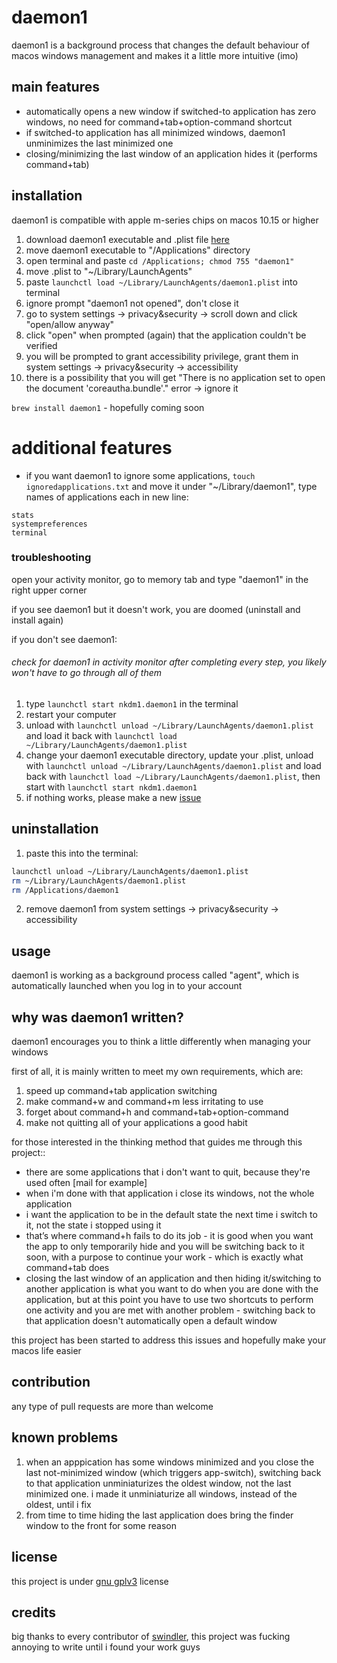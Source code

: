 # daemon1
daemon1 is a background process that changes the default behaviour of macos windows management and makes it a little more intuitive (imo)

## main features
* automatically opens a new window if switched-to application has zero windows, no need for command+tab+option-command shortcut
* if switched-to application has all minimized windows, daemon1 unminimizes the last minimized one
* closing/minimizing the last window of an application hides it (performs command+tab)

## installation

daemon1 is compatible with apple m-series chips on macos 10.15 or higher

1. download daemon1 executable and .plist file [here](https://github.com/nkdm1/daemon1/releases/tag/v0.2.0)
2. move daemon1 executable to "/Applications" directory
3. open terminal and paste `cd /Applications; chmod 755 "daemon1"`
4. move .plist to "~/Library/LaunchAgents"
5. paste `launchctl load ~/Library/LaunchAgents/daemon1.plist` into terminal
6. ignore prompt "daemon1 not opened", don't close it
7. go to system settings -> privacy&security -> scroll down and click "open/allow anyway" 
8. click "open" when prompted (again) that the application couldn't be verified 
9. you will be prompted to grant accessibility privilege, grant them in system settings -> privacy&security -> accessibility
10. there is a possibility that you will get "There is no application set to open the document 'coreautha.bundle'." error -> ignore it 

`brew install daemon1` - hopefully coming soon 

# additional features
* if you want daemon1 to ignore some applications, `touch ignoredapplications.txt` and move it under "~/Library/daemon1", type names of applications each in new line:
```
stats
systempreferences
terminal
```

### troubleshooting
open your activity monitor, go to memory tab and type "daemon1" in the right upper corner
 
if you see daemon1 but it doesn't work, you are doomed (uninstall and install again)

if you don't see daemon1:

###### check for daemon1 in activity monitor after completing every step, you likely won't have to  go through all of them

1. type `launchctl start nkdm1.daemon1` in the terminal
2. restart your computer
3. unload with `launchctl unload ~/Library/LaunchAgents/daemon1.plist` and load it back with `launchctl load ~/Library/LaunchAgents/daemon1.plist`
4. change your daemon1 executable directory, update your .plist, unload with `launchctl unload ~/Library/LaunchAgents/daemon1.plist` and load back with `launchctl load ~/Library/LaunchAgents/daemon1.plist`, then start with `launchctl start nkdm1.daemon1`
5. if nothing works, please make a new [issue](https://github.com/nkdm1/daemon1/issues)

## uninstallation
1. paste this into the terminal:
```bash
launchctl unload ~/Library/LaunchAgents/daemon1.plist
rm ~/Library/LaunchAgents/daemon1.plist
rm /Applications/daemon1
```
2. remove daemon1 from system settings -> privacy&security -> accessibility
## usage
daemon1 is working as a background process called "agent", which is automatically
    launched when you log in to your account

## why was daemon1 written?
daemon1 encourages you to think a little differently when managing your windows

first of all, it is mainly written to meet my own requirements, which are:

1. speed up command+tab application switching
2. make command+w and command+m less irritating to use
3. forget about command+h and command+tab+option-command
4. make not quitting all of your applications a good habit

for those interested in the thinking method that guides me through this project::

- there are some applications that i don't want to quit, because they're used often [mail for example]
- when i'm done with that application i close its windows, not the whole application
- i want the application to be in the default state the next time i switch to it, not the state i stopped using it
- that’s where command+h fails to do its job - it is good when you want the app to only temporarily hide and you will be switching back to it soon, with a purpose to continue your work - which is exactly what command+tab does
- closing the last window of an application and then hiding it/switching to another application is what you want to do when you are done with the application, but at this point you have to use two shortcuts to perform one activity and you are met with another problem - switching back to that application doesn't automatically open a default window

this project has been started to address this issues and hopefully make your macos life easier

## contribution 
any type of pull requests are more than welcome

## known problems 
1. when an apppication has some windows minimized and you close the last not-minimized window (which triggers app-switch), switching back to that 
    application unminiaturizes the oldest window, not the last minimized one. i made it unminiaturize all windows, instead of the oldest, until i fix 
2. from time to time hiding the last application does bring the finder window to the front for some reason

## license
this project is under [gnu gplv3](https://www.gnu.org/licenses/gpl-3.0.en.html#license-text) license

## credits
big thanks to every contributor of [swindler](https://github.com/tmandry/Swindler), this project was fucking annoying to write until i found your work guys
